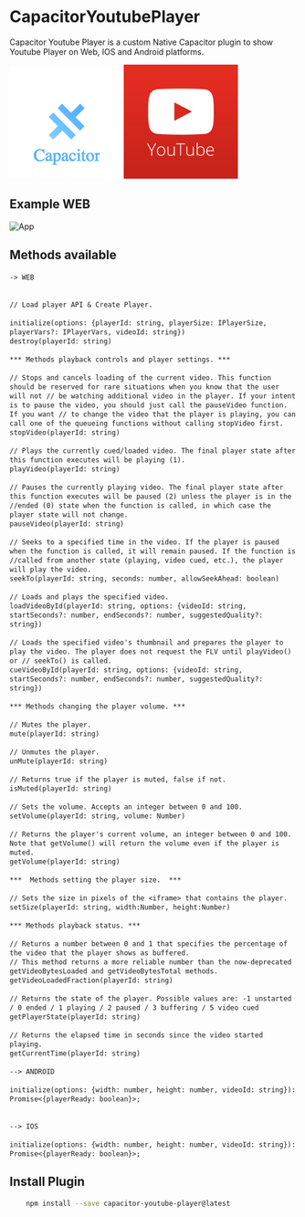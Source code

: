 # CapacitorYoutubePlayer

Capacitor Youtube Player is a custom Native Capacitor plugin to show Youtube Player on Web, IOS and  Android platforms.

![Technologies](readme_resources/technologies.jpg "Technologies")

## Example WEB

![App](readme_resources/app.gif "App")

## Methods available

    -> WEB


    // Load player API & Create Player.

    initialize(options: {playerId: string, playerSize: IPlayerSize, playerVars?: IPlayerVars, videoId: string})
    destroy(playerId: string)

    *** Methods playback controls and player settings. ***

    // Stops and cancels loading of the current video. This function should be reserved for rare situations when you know that the user will not // be watching additional video in the player. If your intent is to pause the video, you should just call the pauseVideo function. If you want // to change the video that the player is playing, you can call one of the queueing functions without calling stopVideo first.
    stopVideo(playerId: string)

    // Plays the currently cued/loaded video. The final player state after this function executes will be playing (1).
    playVideo(playerId: string)

    // Pauses the currently playing video. The final player state after this function executes will be paused (2) unless the player is in the //ended (0) state when the function is called, in which case the player state will not change.
    pauseVideo(playerId: string)

    // Seeks to a specified time in the video. If the player is paused when the function is called, it will remain paused. If the function is //called from another state (playing, video cued, etc.), the player will play the video.
    seekTo(playerId: string, seconds: number, allowSeekAhead: boolean)

    // Loads and plays the specified video.
    loadVideoById(playerId: string, options: {videoId: string, startSeconds?: number, endSeconds?: number, suggestedQuality?: string})

    // Loads the specified video's thumbnail and prepares the player to play the video. The player does not request the FLV until playVideo() or // seekTo() is called.
    cueVideoById(playerId: string, options: {videoId: string, startSeconds?: number, endSeconds?: number, suggestedQuality?: string})

    *** Methods changing the player volume. ***

    // Mutes the player.
    mute(playerId: string)

    // Unmutes the player.
    unMute(playerId: string)

    // Returns true if the player is muted, false if not.
    isMuted(playerId: string)

    // Sets the volume. Accepts an integer between 0 and 100.
    setVolume(playerId: string, volume: Number)

    // Returns the player's current volume, an integer between 0 and 100. Note that getVolume() will return the volume even if the player is muted.
    getVolume(playerId: string)

    ***  Methods setting the player size.  ***

    // Sets the size in pixels of the <iframe> that contains the player.
    setSize(playerId: string, width:Number, height:Number)

    *** Methods playback status. ***

    // Returns a number between 0 and 1 that specifies the percentage of the video that the player shows as buffered.
    // This method returns a more reliable number than the now-deprecated getVideoBytesLoaded and getVideoBytesTotal methods.
    getVideoLoadedFraction(playerId: string)

    // Returns the state of the player. Possible values are: -1 unstarted / 0 ended / 1 playing / 2 paused / 3 buffering / 5 video cued
    getPlayerState(playerId: string) 

    // Returns the elapsed time in seconds since the video started playing.
    getCurrentTime(playerId: string)

    --> ANDROID

    initialize(options: {width: number, height: number, videoId: string}): Promise<{playerReady: boolean}>;


    --> IOS

    initialize(options: {width: number, height: number, videoId: string}): Promise<{playerReady: boolean}>;
    

## Install Plugin

``` bash
    npm install --save capacitor-youtube-player@latest
```

